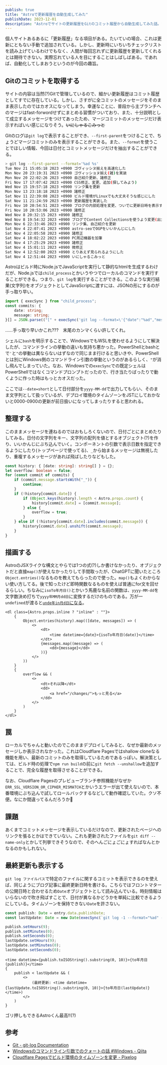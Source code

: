 ```yaml
---
publish: true
title: "Astroで更新履歴を自動生成してみた"
publishDate: 2023-12-01
description: "Astroでサイトの更新履歴をGitのコミット履歴から自動生成してみた話。"
---
```


個人サイトあるあるに「更新履歴」なる項目がある。たいていの場合、これは更新にともない手動で追加されている。しかし、更新時にいちいちチェックリストを読み上げているわけでもなく、人間が毎回忘れずに更新履歴を更新してくれるとは期待できない。実際忘れている人を目にすることはしばしばある。であれば、自動化してしまおうというのが今回の趣旨。

## Gitのコミットを取得する

サイトの内容は当然(?)Gitで管理しているので、細かい更新履歴はコミット履歴としてすでに存在している。しかし、さすがに全コミットのメッセージをそのまま表示したのではカオスになってしまう。幸運なことに、普段から主ブランチへのマージはfast-forwordせずにまとめる習慣がついており、また、十分説明として成立するメッセージをつけてあったため、マージコミットのメッセージだけ表示すればいい感じになりそう。~~いにしゃるこみっと~~

Gitのログは`git log`で表示することができ、`--first-parent`をつけることで、ちょうどマージコミットのみを表示することができる。また、`--format`を使うことでほしい情報、今回は日付とコミットメッセージだけを抽出することができる。

```bash
> git log --first-parent --format='%ad %s'
Tue Nov 21 15:05:18 2023 +0900 ゴヴィッシヌ揃えを高速化した
Mon Nov 20 23:19:31 2023 +0900 ゴヴィッショヌ揃え(雑)を実装
Mon Nov 20 22:02:26 2023 +0900 自己紹介更新、諸修正
Fri Nov 17 17:07:42 2023 +0900 CSS修正、変更、追加(探してみよう)
Wed Nov 15 19:57:18 2023 +0900 リンク集を更新
Mon Nov 13 23:18:18 2023 +0900 諸修正
Sat Nov 11 22:39:08 2023 +0900 ビルド環境がLinuxでも大丈夫そうな感じにした
Sat Nov 11 21:24:59 2023 +0900 更新履歴を実装した
Fri Nov 10 20:54:51 2023 +0900 ブログの内部処理を変更、ついでに更新日時を表示するようにした
Fri Nov 10 20:53:06 2023 +0900 諸修正
Wed Nov 8 20:32:15 2023 +0900 諸修正
Wed Nov 8 19:54:32 2023 +0900 ブログでContent Collectionsを使うよう変更(出力は変わってない)
Mon Nov 6 22:33:46 2023 +0900 リンク集、自己紹介を更新
Sat Nov 4 22:07:41 2023 +0900 astro-seoでOGPをいいかんじにした
Sat Nov 4 22:05:58 2023 +0900 諸修正
Sat Nov 4 18:02:22 2023 +0900 PC周辺機器を加筆
Sat Nov 4 17:25:29 2023 +0900 諸修正
Sat Nov 4 15:01:11 2023 +0900 微修正
Sat Nov 4 12:52:00 2023 +0900 とりあえず見られるようにした
Sat Nov 4 12:51:44 2023 +0900 いにしゃるこみっと
```

Astroはビルド時にNode.jsでJavaScriptを実行して静的なhtmlを生成するわけだが、Node.jsでは`child_process`とかいうやつでローカルのコマンドを実行することができる。つまり、`git log`を実行することができる。このような実行結果(文字列)をオブジェクトとしてJavaScriptに渡すには、JSONの形にするのが手っ取り早い。

```ts
import { execSync } from "child_process";
const commits: {
    date: string;
    message: string;
}[] = JSON.parse(("[" + execSync('git log --format=\'{"date":"%ad","message":"%s"},\' --date=short --first-parent', { shell: "bash" }).toString() + "]").replace(",\n]", "]"));
```

……手っ取り早いかこれ???　末尾のカンマくらい許してくれ。

シェルに`bash`を明示することで、WindowsでもWSLを使わせるようにして解決したが、コマンドラインの挙動の違いも気持ち悪かった。PowerShellとbashとで`'`と`"`の挙動は異ならないはずなので同じまま行けると思いきや、PowerShellとは別にWindows側のコマンドライン引数の挙動というのがあるらしく、`"`が消し飛んでしまっていた。なお、Windowsでの`execSync`での既定シェルはPowerShellではなくコマンドプロンプトだったので、行き当たりばったりで動くように作った時はもっとカオスだった。

ここでは`--date=short`として日付部分を`yyyy-MM-dd`で出力してもらい、そのまま文字列として扱っているが、デプロイ環境のタイムゾーンをJSTにしておかないと0000-0900の更新が前日扱いになってしまったりすると思われる。

## 整理する

このままメッセージを連ねるのではおもしろくないので、日付ごとにまとめたりしてみる。日付の文字列をキー、文字列の配列を値とするオブジェクト(?)を作り、いいかんじにぶち込んでいく。コンポーネントの引数で表示日数を指定できるようにしたり(トップページで使ってる)、`_`から始まるメッセージは無視したり、重複するメッセージがあれば飛ばしたりなどもした。

```typescript
const history: { [date: string]: string[] } = {};
let overflow: boolean = false;
for (const commit of commits) {
    if (commit.message.startsWith("_")) {
        continue;
    }
    if (!history[commit.date]) {
        if (Object.keys(history).length < Astro.props.count) {
            history[commit.date] = [commit.message];
        } else {
            overflow = true;
        }
    } else if (!history[commit.date].includes(commit.message)) {
        history[commit.date].unshift(commit.message);
    }
}
```

## 描画する

AstroのJSXライクな構文とやらでは1つの式(?)しか書けなかったり、オブジェクトだと直接`map()`が使えなかったりして手間取ったが、ChatGPTに聞いたところ`Object.entries()`なるものを教えてもらったので使った。`map()`もよくわからない使い方してる。後で知ったけど即時関数なるものを使えば普通にfor文を回せるらしい。ちなみに`isoTo年月日()`とかいう馬鹿な名前の関数は、`yyyy-MM-dd`を文字数決め打ちで`yyyy年MM月dd日`に変換するだけのものである。万が一`undefined`が渡ると[`unde年in月d日`になる](https://twitter.com/DG_7D/status/1723580260854428062)。

```astro
<dl class={Astro.props.inline ? "inline" : ""}>
    {
        Object.entries(history).map(([date, messages]) => (
            <>
                <dt>
                    <time datetime={date}>{isoTo年月日(date)}</time>
                </dt>
                {messages.map((message) => (
                    <dd>{message}</dd>
                ))}
            </>
        ))
    }
    {
        overflow && (
            <>
                <dt>それ以降</dt>
                <dd>
                    <a href="/changes/">もっと見る</a>
                </dd>
            </>
        )
    }
</dl>
```

## 罠

ローカルでちゃんと動いたのでこのままデプロイしてみると、なぜか最新のメッセージしか表示されなかった。これはCloudflare Pagesではshallow cloneなる機能を用い、最新のコミットのみを取得しているためであるっぽい。解決策としては、ビルド時の処理で`npm run build`の前に`git fetch --unshallow`を追加することで、完全な履歴を取得させることができる。

なお、Cloudflare Pagesのプレビューブランチ参照機能がなぜか`ERR_SSL_VERSION_OR_CIPHER_MISMATCH`とかいうエラーが出て使えないので、本番環境にぶち込んで試してロールバックするなどして動作確認していた。クソ不便。なにか間違ってるんだろうか🤔

## 課題

あくまでコミットメッセージを表示しているだけなので、更新されたページへのリンクを張るとかはできていない。これも更新されたファイルを`git diff --name-only`とかして列挙できそうなので、そのへんごにょごにょすればなんとかなるのかもしれない。

## 最終更新も表示する

`git log ファイルパス`で特定のファイルに関するコミットを表示できるのを使えば、同じようにブログ記事に最終更新日時を書ける。こちらではフロントマターの公開日時と合わせるため`Date`オブジェクトとして読み込んでいる。時刻情報はいらないので吹き飛ばすことで、日付が異なるかどうかを単純に比較できるようにしている。タイムゾーンを保持できない`Date`を許さない。

```typescript
const publish: Date = entry.data.publishDate;
const lastUpdate: Date = new Date(execSync(`git log -1 --format="%ad" --date="iso" ./src/content/${entry.collection}/${entry.id}`).toString());

publish.setHours(9);
publish.setMinutes(0);
publish.setSeconds(0);
lastUpdate.setHours(9);
lastUpdate.setMinutes(0);
lastUpdate.setSeconds(0);
```

```astro
<time datetime={publish.toISOString().substring(0, 10)}>{to年月日(publish)}</time>
{
    publish < lastUpdate && (
        <>
            (最終更新: <time datetime={lastUpdate.toISOString().substring(0, 10)}>{to年月日(lastUpdate)}</time>)
        </>
    )
}
```

ゴリ押しもできるAstroくん最高!!(?)

## 参考

- [Git - git-log Documentation](https://git-scm.com/docs/git-log)
- [Windowsのコマンドライン引数でのクォートの話 #Windows - Qiita](https://qiita.com/igrep/items/d4251d12e85cfc0a00df)
- [Cloudflare Pagesでビルド環境のタイムゾーンを変更 - Pixelog](https://pixelog.net/post/2022/04/04/180306/)
